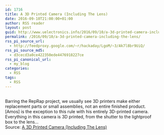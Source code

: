 ```yaml
---
id: 1716
title: A 3D Printed Camera (Including The Lens)
date: 2016-09-10T21:00:00+01:00
author: RSS reader
layout: post
guid: http://www.uelectronics.info/2016/09/10/a-3d-printed-camera-including-the-lens/
permalink: /2016/09/10/a-3d-printed-camera-including-the-lens/
rss_pi_source_url:
  - http://feedproxy.google.com/~r/hackaday/LgoM/~3/Ak7l8br9UiQ/
rss_pi_source_md5:
  - d3cecd3a0ce422350ede4476918227ce
rss_pi_canonical_url:
  - my_blog
categories:
  - RSS
tags:
  - RSS
---
```

&#013;  
Barring the RepRap project, we usually see 3D printers make either replacement parts or small assemblies, not an entire finished product. [Amos] is the exception to this rule with his entirely 3D-printed camera. Everything in this camera is 3D printed, from the shutter to the lightproof box to the lens…&#013;  
Source: <a href="http://feedproxy.google.com/~r/hackaday/LgoM/~3/Ak7l8br9UiQ/" target="_blank">A 3D Printed Camera (Including The Lens)</a>